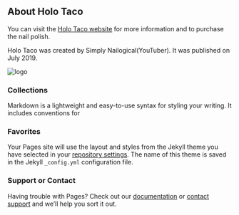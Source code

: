 ## About Holo Taco

You can visit the [Holo Taco website](https://www.holotaco.com/) for more information and to purchase the nail polish.

Holo Taco was created by Simply Nailogical(YouTuber). It was published on July 2019.

![logo](https://cdn.shopify.com/s/files/1/0050/3001/9162/t/2/assets/zendesk-avatar_200x.jpg?v=8375691822647145024 "Holo Taco Logo")
### Collections

Markdown is a lightweight and easy-to-use syntax for styling your writing. It includes conventions for




### Favorites

Your Pages site will use the layout and styles from the Jekyll theme you have selected in your [repository settings](https://github.com/mythrik03/Website/settings/pages). The name of this theme is saved in the Jekyll `_config.yml` configuration file.

### Support or Contact

Having trouble with Pages? Check out our [documentation](https://docs.github.com/categories/github-pages-basics/) or [contact support](https://support.github.com/contact) and we’ll help you sort it out.
